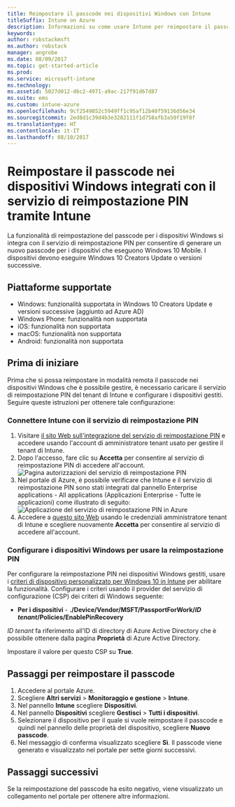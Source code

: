 ```yaml
---
title: Reimpostare il passcode nei dispositivi Windows con Intune
titleSuffix: Intune on Azure
description: Informazioni su come usare Intune per reimpostare il passcode nei dispositivi Windows integrati con il servizio di reimpostazione PIN.
keywords: 
author: robstackmsft
ms.author: robstack
manager: angrobe
ms.date: 08/09/2017
ms.topic: get-started-article
ms.prod: 
ms.service: microsoft-intune
ms.technology: 
ms.assetid: 5027d012-d6c2-4971-a9ac-217f91d67d87
ms.suite: ems
ms.custom: intune-azure
ms.openlocfilehash: 9cf2549852c5949ff1c95af12b40f59136d56e34
ms.sourcegitcommit: 2ed8d1c39d4b3e3282111f1d758afb3a50f19f8f
ms.translationtype: HT
ms.contentlocale: it-IT
ms.lasthandoff: 08/10/2017
---
```

# <a name="reset-the-passcode-on-windows-devices-integrated-with-the-microsoft-pin-reset-service-using-intune"></a>Reimpostare il passcode nei dispositivi Windows integrati con il servizio di reimpostazione PIN tramite Intune

La funzionalità di reimpostazione del passcode per i dispositivi Windows si integra con il servizio di reimpostazione PIN per consentire di generare un nuovo passcode per i dispositivi che eseguono Windows 10 Mobile. I dispositivi devono eseguire Windows 10 Creators Update o versioni successive.

## <a name="supported-platforms"></a>Piattaforme supportate

- Windows: funzionalità supportata in Windows 10 Creators Update e versioni successive (aggiunto ad Azure AD)
- Windows Phone: funzionalità non supportata
- iOS: funzionalità non supportata
- macOS: funzionalità non supportata
- Android: funzionalità non supportata


## <a name="before-you-start"></a>Prima di iniziare

Prima che si possa reimpostare in modalità remota il passcode nei dispositivi Windows che è possibile gestire, è necessario caricare il servizio di reimpostazione PIN del tenant di Intune e configurare i dispositivi gestiti. Seguire queste istruzioni per ottenere tale configurazione:

### <a name="connect-intune-with-the-pin-reset-service"></a>Connettere Intune con il servizio di reimpostazione PIN

1. Visitare [il sito Web sull'integrazione del servizio di reimpostazione PIN](https://login.windows.net/common/oauth2/authorize?response_type=code&client_id=b8456c59-1230-44c7-a4a2-99b085333e84&resource=https%3A%2F%2Fgraph.windows.net&redirect_uri=https%3A%2F%2Fcred.microsoft.com&state=e9191523-6c2f-4f1d-a4f9-c36f26f89df0&prompt=admin_consent) e accedere usando l'account di amministratore tenant usato per gestire il tenant di Intune.
2. Dopo l'accesso, fare clic su **Accetta** per consentire al servizio di reimpostazione PIN di accedere all'account.<br>
![Pagina autorizzazioni del servizio di reimpostazione PIN](./media/pin-reset-service-application.png)
3. Nel portale di Azure, è possibile verificare che Intune e il servizio di reimpostazione PIN sono stati integrati dal pannello Enterprise applications - All applications (Applicazioni Enterprise - Tutte le applicazioni) come illustrato di seguito:<br>
![Applicazione del servizio di reimpostazione PIN in Azure](./media/pin-reset-service-home-screen.png)
4. Accedere a [questo sito Web](https://login.windows.net/common/oauth2/authorize?response_type=code&client_id=9115dd05-fad5-4f9c-acc7-305d08b1b04e&resource=https%3A%2F%2Fcred.microsoft.com%2F&redirect_uri=ms-appx-web%3A%2F%2FMicrosoft.AAD.BrokerPlugin%2F9115dd05-fad5-4f9c-acc7-305d08b1b04e&state=6765f8c5-f4a7-4029-b667-46a6776ad611&prompt=admin_consent) usando le credenziali amministratore tenant di Intune e scegliere nuovamente **Accetta** per consentire al servizio di accedere all'account.

### <a name="configure-windows-devices-to-use-pin-reset"></a>Configurare i dispositivi Windows per usare la reimpostazione PIN

Per configurare la reimpostazione PIN nei dispositivi Windows gestiti, usare i [criteri di dispositivo personalizzato per Windows 10 in Intune](custom-settings-windows-10.md) per abilitare la funzionalità. Configurare i criteri usando il provider del servizio di configurazione (CSP) dei criteri di Windows seguente:


- **Per i dispositivi** - **./Device/Vendor/MSFT/PassportForWork/*ID tenant*/Policies/EnablePinRecovery**

*ID tenant* fa riferimento all'ID di directory di Azure Active Directory che è possibile ottenere dalla pagina **Proprietà** di Azure Active Directory.

Impostare il valore per questo CSP su **True**.

## <a name="steps-to-reset-the-passcode"></a>Passaggi per reimpostare il passcode

1. Accedere al portale Azure.
2. Scegliere **Altri servizi** > **Monitoraggio e gestione** > **Intune**.
3. Nel pannello **Intune** scegliere **Dispositivi**.
4. Nel pannello **Dispositivi** scegliere **Gestisci** > **Tutti i dispositivi**.
5. Selezionare il dispositivo per il quale si vuole reimpostare il passcode e quindi nel pannello delle proprietà del dispositivo, scegliere **Nuovo passcode**.
6. Nel messaggio di conferma visualizzato scegliere **Sì**. Il passcode viene generato e visualizzato nel portale per sette giorni successivi.

## <a name="next-steps"></a>Passaggi successivi

Se la reimpostazione del passcode ha esito negativo, viene visualizzato un collegamento nel portale per ottenere altre informazioni.


